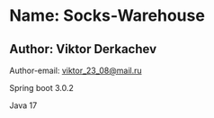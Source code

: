 # Name: Socks-Warehouse

## Author: Viktor Derkachev

Author-email: viktor_23_08@mail.ru

Spring boot 3.0.2

Java 17

